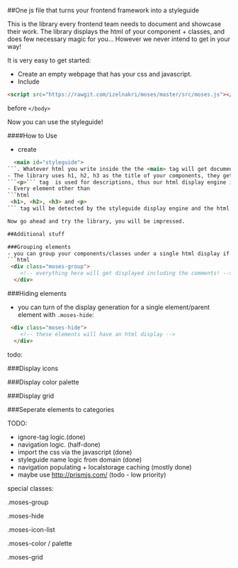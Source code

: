 ##One js file that turns your frontend framework into a styleguide

This is the library every frontend team needs to document and showcase their work. The library displays the html of your component + classes, and does few necessary magic for you... However we never intend to get in your way!

It is very easy to get started:

- Create an empty webpage that has your css and javascript.
- Include 
```html 
<script src="https://rawgit.com/izelnakri/moses/master/src/moses.js"></script>
``` 
before ``` </body> ```

Now you can use the styleguide!

####How to Use

- create 
```html
  <main id="styleguide">
```. Whatever html you write inside the the <main> tag will get documented!
- The library uses h1, h2, h3 as the title of your components, they get displayed on the left side of the styleguide navigation.
```<p>``` tag  is used for descriptions, thus our html display engine ignores the element at the direct childrent level after ``` <main> ``` tag.
- Every element other than 
```html
 <h1>, <h2>, <h3> and <p>
``` tag will be detected by the styleguide display engine and the html will be displayed under the element.

Now go ahead and try the library, you will be impressed.

##Additional stuff

###Grouping elements
- you can group your components/classes under a single html display if you wrap the elements with ```.moses-group```:
```html
 <div class="moses-group">
    <!-- everything here will get displayed including the comments! -->
  </div>
````

###Hiding elements
- you can turn of the display generation for a single element/parent element with ``` .moses-hide ```:
```html
 <div class="moses-hide">
    <!-- these elements will have an html display -->
  </div>
````



todo: 

###Display icons


###Display color palette

###Display grid

###Seperate elements to categories



TODO: 
- ignore-tag logic.(done)
- navigation logic. (half-done)
- import the css via the javascript (done)
- styleguide name logic from domain (done)
- navigation populating + localstorage caching (mostly done)
- maybe use http://prismjs.com/ (todo - low priority)


special classes:

.moses-group

.moses-hide

.moses-icon-list

.moses-color / palette

.moses-grid

